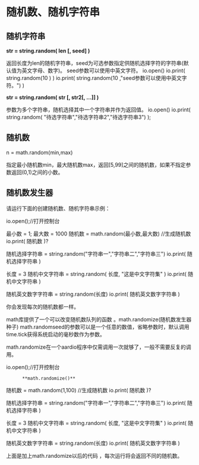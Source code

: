 # 随机数、随机字符串

## 随机字符串

**str = string.random( len [, seed] )**

返回长度为len的随机字符串，seed为可选参数指定供随机选择字符的字符串(默认值为英文字母、数字)。
seed参数可以使用中英文字符。
io.open()
io.print( string.random(10  ) )
io.print( string.random(10 ,"seed参数可以使用中英文字符。") )


**str = string.random( str [, str2[, ...]] )**

参数为多个字符串，随机选择其中一个字符串并作为返回值。
io.open() 
io.print( string.random( "待选字符串","待选字符串2","待选字符串3") );

## **随机数**

n = math.random(min,max)

指定最小随机数min，最大随机数max，返回[5,99]之间的随机数，如果不指定参数返回(0,1)之间的小数。


## 随机数发生器

请运行下面的创建随机数、随机字符串示例：

> 
io.open();//打开控制台

最小数 = 1;
最大数 = 1000
随机数 = math.random(最小数,最大数)   //生成随机数
io.print( 随机数   )?

随机选择字符串 = string.random("字符串一","字符串二","字符串三")
io.print( 随机选择字符串 )


长度 = 3
随机中文字符串 =   string.random( 长度, "这是中文字符集" )
io.print( 随机中文字符串 )

随机英文数字字符串 =   string.random(长度)
io.print( 随机英文数字字符串 )

 你会发现每次的随机数都一样。

math库提供了一个可以改变随机数队列的函数 。math.randomize(随机数发生器种子)
math.randomseed的参数可以是一个任意的数值，省略参数时，默认调用time.tick获得系统启动的毫秒数作为参数。

math.randomize在一个aardio程序中仅需调用一次就够了，一般不需要反复的调用。


> 
io.open();//打开控制台


          **math.randomize()**

随机数 = math.random(1,100) //生成随机数
io.print( 随机数 )?

随机选择字符串 = string.random("字符串一","字符串二","字符串三")
io.print( 随机选择字符串 )


长度 = 3
随机中文字符串 =   string.random( 长度, "这是中文字符集" )
io.print( 随机中文字符串 )

随机英文数字字符串 =   string.random(长度)
io.print( 随机英文数字字符串 )


 上面是加上math.randomize以后的代码 ，每次运行将会返回不同的随机数。
